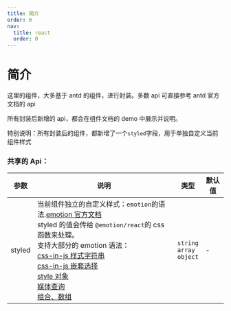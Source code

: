 ```yaml
---
title: 简介
order: 0
nav:
  title: react
  order: 0
---
```


# 简介

这里的组件，大多基于 antd 的组件，进行封装。多数 api 可直接参考 antd 官方文档的 api

所有封装后新增的 api，都会在组件文档的 demo 中展示并说明。

特别说明：所有封装后的组件，都新增了一个`styled`字段，用于单独自定义当前组件样式

### 共享的 Api：

| 参数   | 说明                                                                                                                                                                                                                                                                                                                                                                                                                                                                                                                                                                                                                                                                           | 类型                                | 默认值 |
| ------ | ------------------------------------------------------------------------------------------------------------------------------------------------------------------------------------------------------------------------------------------------------------------------------------------------------------------------------------------------------------------------------------------------------------------------------------------------------------------------------------------------------------------------------------------------------------------------------------------------------------------------------------------------------------------------------ | ----------------------------------- | ------ |
| styled | 当前组件独立的自定义样式：`emotion`的语法.<a href="https://emotion.sh/docs/introduction" target="_blank">emotion 官方文档</a><br />styled 的值会传给 `@emotion/react`的 css 函数来处理。<br />支持大部分的 emotion 语法：<br /><a href="https://emotion.sh/docs/css-prop#string-styles" target="_blank">css-in-js 样式字符串</a><br /><a href="https://emotion.sh/docs/nested" target="_blank">css-in-js 嵌套选择</a><br /><a href="https://emotion.sh/docs/object-styles" target="_blank">style 对象</a><br /><a href="https://emotion.sh/docs/media-queries" target="_blank">媒体查询</a><br /><a href="https://emotion.sh/docs/composition" target="_blank">组合、数组 </a> | `string`<br />`array`<br />`object` | -      |
